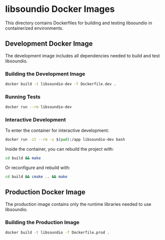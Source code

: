 # libsoundio Docker Images

This directory contains Dockerfiles for building and testing libsoundio in containerized environments.

## Development Docker Image

The development image includes all dependencies needed to build and test libsoundio.

### Building the Development Image

```bash
docker build -t libsoundio-dev -f Dockerfile.dev .
```

### Running Tests

```bash
docker run --rm libsoundio-dev
```

### Interactive Development

To enter the container for interactive development:

```bash
docker run -it --rm -v $(pwd):/app libsoundio-dev bash
```

Inside the container, you can rebuild the project with:
```bash
cd build && make
```

Or reconfigure and rebuild with:
```bash
cd build && cmake .. && make
```

## Production Docker Image

The production image contains only the runtime libraries needed to use libsoundio.

### Building the Production Image

```bash
docker build -t libsoundio -f Dockerfile.prod .
```